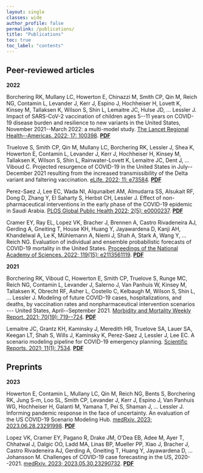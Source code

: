 ```yaml
---
layout: single
classes: wide
author_profile: false
permalink: /publications/
title: "Publications"
toc: true
toc_label: "contents"
---
```


## Peer-reviewed articles

**2022**

Borchering RK, Mullany LC, Howerton E, Chinazzi M, Smith CP, Qin M, Reich NG, Contamin L, Levander J, Kerr J, Espino J, Hochheiser H, Lovett K, Kinsey M, Tallaksen K, Wilson S, Shin L, Lemaitre JC, Hulse JD, ... Lessler J. Impact of SARS-CoV-2 vaccination of children ages 5--11 years on COVID-19 disease burden and resilience to new variants in the United States, November 2021--March 2022: a multi-model study. [The Lancet Regional Health--Americas. 2022; 17: 100398](https://doi.org/10.1016/j.lana.2022.100398). [**PDF**](https://hopkinsidd.github.io/flepiMoP_site/files/2022_Borchering_LancetRegHealthAm.pdf)

Truelove S, Smith CP, Qin M, Mullany LC, Borchering RK, Lessler J, Shea K, Howerton E, Contamin L, Levander J, Kerr J, Hochheiser H, Kinsey M, Tallaksen K, Wilson S, Shin L, Rainwater-Lovett K, Lemaitre JC, Dent J, ... Viboud C. Projected resurgence of COVID-19 in the United States in July--December 2021 resulting from the increased transmissibility of the Delta variant and faltering vaccination. [eLife. 2022; 11: e73584](https://doi.org/10.7554/eLife.73584). [**PDF**](https://hopkinsidd.github.io/flepiMoP_site/files/2022_Truelove_eLife.pdf)

Perez-Saez J, Lee EC, Wada NI, Alqunaibet AM, Almudarra SS, Alsukait RF, Dong D, Zhang Y, El Saharty S, Herbst CH, Lessler J. Effect of non-pharmaceutical interventions in the early phase of the COVID-19 epidemic in Saudi Arabia. [PLOS Global Public Health 2022; 2(5): e0000237](https://doi.org/10.1371/journal.pgph.0000237). [**PDF**](https://hopkinsidd.github.io/flepiMoP_site/files/2022_Perez-Saez_PLOSGlobPublicHealth.pdf)

Cramer EY, Ray EL, Lopez VK, Bracher J, Brennen A, Castro Rivadeneira AJ, Gerding A, Gneiting T, House KH, Huang Y, Jayawardena D, Kanji AH, Khandelwal A, Le K, Mühlemann A, Niemi J, Shah A, Stark A, Wang Y, ... Reich NG. Evaluation of individual and ensemble probabilistic forecasts of COVID-19 mortality in the United States. [Proceedings of the National Academy of Sciences. 2022; 119(15): e2113561119](https://doi.org/10.1073/pnas.2113561119). [**PDF**](https://hopkinsidd.github.io/flepiMoP_site/files/2022_Cramer_PNAS.pdf)

**2021**

Borchering RK, Viboud C, Howerton E, Smith CP, Truelove S, Runge MC, Reich NG, Contamin L, Levander J, Salerno J, Van Panhuis W, Kinsey M, Tallaksen K, Obrecht RF, Asher L, Costello C, Kelbaugh M, Wilson S, Shin L, ... Lessler J. Modeling of future COVID-19 cases, hospitalizations, and deaths, by vaccination rates and nonpharmaceutical intervention scenarios --- United States, April--September 2021. [Morbidity and Mortality Weekly Report. 2021; 70(19): 719--724](https://doi.org/10.15585%2Fmmwr.mm7019e3). [**PDF**](https://hopkinsidd.github.io/flepiMoP_site/files/2022_Borchering_MMWR.pdf)

Lemaitre JC, Grantz KH, Kaminsky J, Meredith HR, Truelove SA, Lauer SA, Keegan LT, Shah S, Wills J, Kaminsky K, Perez-Saez J, Lessler J, Lee EC. A scenario modeling pipeline for COVID-19 emergency planning. [Scientific Reports. 2021; 11(1): 7534](https://doi.org/10.1038/s41598-021-86811-0). [**PDF**](https://hopkinsidd.github.io/flepiMoP_site/files/2021_Lee_SciRep.pdf)

## Preprints

**2023**

Howerton E, Contamin L, Mullany LC, Qin M, Reich NG, Bents S, Borchering RK, Jung S-m, Loo SL, Smith CP, Levander J, Kerr J, Espino J, Van Panhuis WG, Hochheiser H, Galanti M, Yamana T, Pei S, Shaman J, ... Lessler J. Informing pandemic response in the face of uncertainty. An evaluation of the US COVID-19 Scenario Modeling Hub. [medRxiv. 2023; 2023.06.28.23291998](https://doi.org/10.1101/2023.06.28.23291998). [**PDF**](https://hopkinsidd.github.io/flepiMoP_site/files/2023_Howerton_medRxiv.pdf)

Lopez VK, Cramer EY, Pagano R, Drake JM, O’Dea EB, Adee M, Ayer T, Chhatwal J, Dalgic OO, Ladd MA, Linas BP, Mueller PP, Xiao J, Bracher J, Castro Rivadeneira AJ, Gerding A, Gneiting T, Huang Y, Jayawardena D, ... Johansson M. Challenges of COVID-19 case forecasting in the US, 2020--2021. [medRxiv. 2023; 2023.05.30.23290732](https://doi.org/10.1101/2023.05.30.23290732). [**PDF**](https://hopkinsidd.github.io/flepiMoP_site/files/2023_Lopez_medRxiv.pdf)
